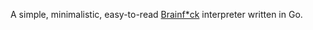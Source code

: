 A simple, minimalistic, easy-to-read [Brainf*ck](https://en.wikipedia.org/wiki/Brainfuck) interpreter written in Go.
